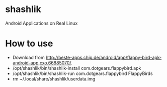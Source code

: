 # shashlik
Android Applications on Real Linux

# How to use
- Download from http://beste-apps.chip.de/android/app/flappy-bird-apk-android-app,cxo.66885070/.
- /opt/shashlik/bin/shashlik-install com.dotgears.flappybird.apk
- /opt/shashlik/bin/shashlik-run com.dotgears.flappybird FlappyBirds
- rm ~/.local/share/shashlik/userdata.img

